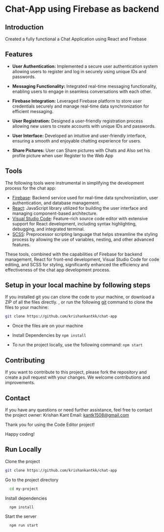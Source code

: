 # Chat-App using Firebase as backend

## Introduction 
Created a fully functional a Chat Application using React and Firebase

## Features

- **User Authentication:** Implemented a secure user authentication system allowing users to register and log in securely using unique IDs and passwords.

- **Messaging Functionality:** Integrated real-time messaging functionality, enabling users to engage in seamless conversations with each other.

- **Firebase Integration:** Leveraged Firebase platform to store user credentials securely and manage real-time data synchronization for efficient messaging.

- **User Registration:** Designed a user-friendly registration process allowing new users to create accounts with unique IDs and passwords.

- **User Interface:** Developed an intuitive and user-friendly interface, ensuring a smooth and enjoyable chatting experience for users.

- **Share Pictures:** User can Share pictures with Chats and Also set his profile picture when user Register to the Web App

## Tools

The following tools were instrumental in simplifying the development process for the chat app:

- [Firebase](https://firebase.google.com/): Backend service used for real-time data synchronization, user authentication, and database management.
- [React](https://reactjs.org/): JavaScript library utilized for building the user interface and managing component-based architecture.
- [Visual Studio Code](https://code.visualstudio.com/): Feature-rich source code editor with extensive support for React development, including syntax highlighting, debugging, and integrated terminal.
- [SCSS](https://sass-lang.com/): Preprocessor scripting language that helps streamline the styling process by allowing the use of variables, nesting, and other advanced features.

These tools, combined with the capabilities of Firebase for backend management, React for front-end development, Visual Studio Code for code editing, and SCSS for styling, significantly enhanced the efficiency and effectiveness of the chat app development process.

## Setup in your local machine by following steps

If you installed git you can clone the code to your machine, or download a ZIP of all the files directly.
, or run the following [git](https://git-scm.com/downloads) command to clone the files to your machine:

```bash
git clone https://github.com/krishankantkk/chat-app
```

- Once the files are on your machine


- Install Dependencies by ``` npm install ```

- To run the project locally, use the following command: ```npm start```



## Contributing

If you want to contribute to this project, please fork the repository and create a pull request with your changes. We welcome contributions and improvements.

## Contact
If you have any questions or need further assistance, feel free to contact the project owner:
Krishan Kant
Email: kantk1508@gmail.com

Thank you for using the Code Editor project!

Happy coding!

## Run Locally

Clone the project

```bash
git clone https://github.com/krishankantkk/chat-app
```

Go to the project directory

```bash
  cd my-project
```

Install dependencies

```bash
  npm install
```

Start the server

```bash
  npm run start
```


